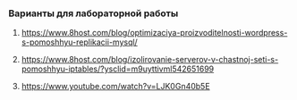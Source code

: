 ### Варианты для лабораторной работы

1. https://www.8host.com/blog/optimizaciya-proizvoditelnosti-wordpress-s-pomoshhyu-replikacii-mysql/
2. https://www.8host.com/blog/izolirovanie-serverov-v-chastnoj-seti-s-pomoshhyu-iptables/?ysclid=m9uyttivml542651699

3. https://www.youtube.com/watch?v=LJK0Gn40b5E
